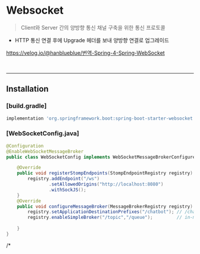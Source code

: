 # Websocket
> Client와 Server 간의 양방향 통신 채널 구축을 위한 통신 프로토콜
* HTTP 통신 연결 후에 Upgrade 헤더를 보내 양방향 연결로 업그레이드

https://velog.io/@hanblueblue/번역-Spring-4-Spring-WebSocket

<br>
<hr>

## Installation
#### 

### [build.gradle]
```groovy
implementation 'org.springframework.boot:spring-boot-starter-websocket'
```

### [WebSocketConfig.java]
```java
@Configuration
@EnableWebSocketMessageBroker
public class WebSocketConfig implements WebSocketMessageBrokerConfigurer {

    @Override
    public void registerStompEndpoints(StompEndpointRegistry registry) {
        registry.addEndpoint("/ws")
                .setAllowedOrigins("http://localhost:8080")
                .withSockJS();
    }
    @Override
    public void configureMessageBroker(MessageBrokerRegistry registry) {
        registry.setApplicationDestinationPrefixes("/chatbot"); // /chatbot/으로 시작하는 요청은 ChatBotController를 통한다
        registry.enableSimpleBroker("/topic","/queue");         // in-memory broker
        
    }
}
```
/* 
